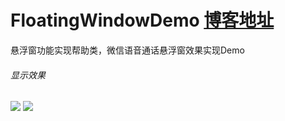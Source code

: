 # FloatingWindowDemo <a href="https://blog.csdn.net/lzw398756924/article/details/106012948" rel="nofollow">博客地址</a>
悬浮窗功能实现帮助类，微信语音通话悬浮窗效果实现Demo
<h6>显示效果</h6>
<img src="https://img-blog.csdnimg.cn/20200511145025431.gif" />
<img src="https://img-blog.csdnimg.cn/20200511151213525.gif" />
